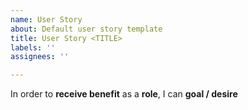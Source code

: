 ```yaml
---
name: User Story
about: Default user story template
title: User Story <TITLE>
labels: ''
assignees: ''

---
```


In order to **receive benefit** 
as a **role**, 
I can **goal / desire**

